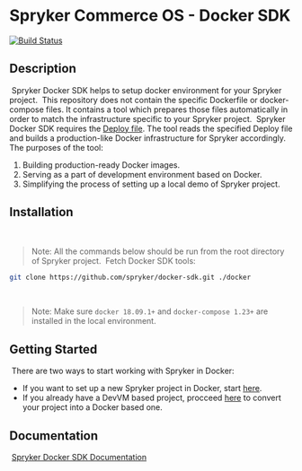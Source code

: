 # Spryker Commerce OS - Docker SDK
[![Build Status](https://travis-ci.org/spryker/docker-sdk.svg)](https://travis-ci.org/spryker/docker-sdk)
​
## Description
​
Spryker Docker SDK helps to setup docker environment for your Spryker project.
​
This repository does not contain the specific Dockerfile or docker-compose files.
It contains a tool which prepares those files automatically in order to match the infrastructure specific to your Spryker project.
​
Spryker Docker SDK requires the [Deploy file](https://documentation.spryker.com/installation/spryker_in_docker/docker_sdk/deploy-file-reference-201907.htm).
The tool reads the specified Deploy file and builds a production-like Docker infrastructure for Spryker accordingly.
​
The purposes of the tool:
​
1. Building production-ready Docker images.
1. Serving as a part of development environment based on Docker.
1. Simplifying the process of setting up a local demo of Spryker project.
​
## Installation
​
> Note: All the commands below should be run from the root directory of Spryker project.
​
Fetch Docker SDK tools:
```bash
git clone https://github.com/spryker/docker-sdk.git ./docker
```
​
> Note: Make sure `docker 18.09.1+` and `docker-compose 1.23+` are installed in the local environment.
​
## Getting Started
​
There are two ways to start working with Spryker in Docker:
* If you want to set up a new Spryker project in Docker, start [here](https://documentation.spryker.com/installation/spryker_in_docker/getting-started-with-docker-201907.htm).
* If you already have a DevVM based project, procceed [here](https://documentation.spryker.com/installation/spryker_in_docker/getting-started-with-docker-201907.htm) to convert your project into a Docker based one.
​
​
​
## Documentation
​
[Spryker Docker SDK Documentation](https://documentation.spryker.com/installation/spryker_in_docker/docker_sdk/docker-sdk-201907.htm)
